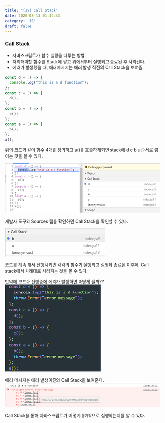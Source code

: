 ```yaml
---
title: "[JS] Call Stack"
date: 2020-08-13 01:14:33
category: 'JS'
draft: false
---
```



### Call Stack

- 자바스크립트가 함수 실행을 다루는 방법
- 처리해야할 함수를 Stack에 쌓고 위에서부터 실행되고 종료된 후 사라진다.
- 에러가 발생했을 때, 에러메시지는 에러 발생 직전의 Call Stack을 보여줌

```javascript
const d = () => {
  console.log("this is a d function");
};
const c = () => {
  d();
};
const b = () => {
  c();
};
const a = () => {
  b();
};
a();
```

위의 코드와 같이 함수 4개를 정의하고 a()를 호출하게되면
stack에 d c b a 순서로 쌓이는 것을 볼 수 있다.

![image](./image/CallStack1.png)
  
개발자 도구의 Sources 탭을 확인하면 Call Stack을 확인할 수 있다.

![image](./image/CallStack2.png)

코드를 계속 해서 진행시키면 각각의 함수가 실행되고 실행이 종료된 이후에, Call stack에서 차례대로 사라지는 것을 볼 수 있다.

만약에 코드가 진행중에 에러가 발생하면 어떻게 될까??
![image](./image/CallStack3.png)

에러 메시지는 에러 발생이전의 Call Stack을 보여준다.
![image](./image/CallStack4.png)

Call Stack을 통해 자바스크립트가 어떻게 `동기적`으로 실행되는지를 알 수 있다.